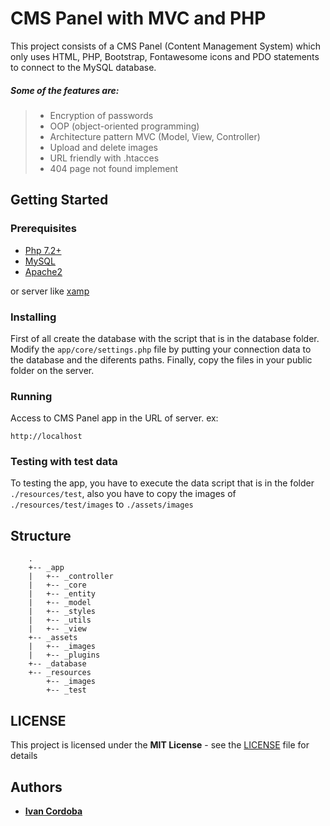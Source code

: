 # CMS Panel with MVC and PHP

This project consists of a CMS Panel (Content Management System) which only uses HTML, PHP, Bootstrap, Fontawesome icons and PDO statements to connect to the MySQL database. 

##### Some of the features are: 
> - Encryption of passwords 
> - OOP (object-oriented programming)
> - Architecture pattern MVC (Model, View, Controller)
> - Upload and delete images
> - URL friendly with .htacces
> - 404 page not found implement

## Getting Started

### Prerequisites

* [Php 7.2+](http://php.net/downloads.php)
* [MySQL](https://www.mysql.com/downloads/)
* [Apache2](https://httpd.apache.org/download.cgi)

or server like [xamp](https://www.apachefriends.org/es/index.html)

### Installing

First of all create the database with the script that is in the database folder. 
Modify the `app/core/settings.php` file by putting your connection data to the database and the diferents paths. 
Finally, copy the files in your public folder on the server.

### Running

Access to CMS Panel app in the URL of server. ex:

```
http://localhost
```

### Testing with test data

To testing the app, you have to execute the data script that is in the folder `./resources/test`, also you have to copy the images of `./resources/test/images` to `./assets/images`

## Structure

```
    .
    +-- _app
    |   +-- _controller
    |   +-- _core
    |   +-- _entity
    |   +-- _model
    |   +-- _styles
    |   +-- _utils
    |   +-- _view
    +-- _assets
    |   +-- _images
    |   +-- _plugins
    +-- _database
    +-- _resources
        +-- _images
        +-- _test
```

## LICENSE

This project is licensed under the **MIT License** - see the [LICENSE](LICENSE) file for details

## Authors

* **[Ivan Cordoba](https://github.com/nabby27)**
